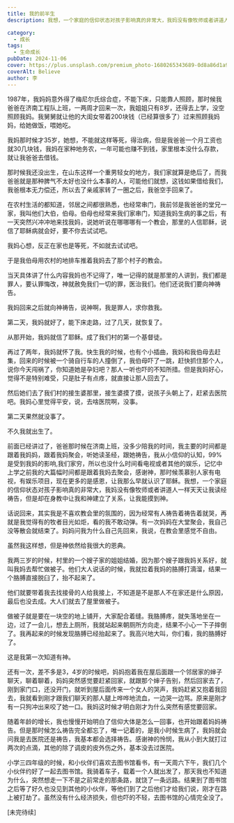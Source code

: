 ```yaml
---
title: 我的前半生
description: 我想，一个家庭的信仰状态对孩子影响真的非常大，我妈没有像牧师或者讲道人一样天天让我读经祷告，但是却在身教中让我和神建立了关系，让我能摸到神。

category:
  - 成长
tags:
  - 生命成长
pubDate: 2024-11-06
cover: https://plus.unsplash.com/premium_photo-1680265343689-0d8a86d1a97a?w=800&auto=format&fit=crop&q=60&ixlib=rb-4.0.3&ixid=M3wxMjA3fDB8MHxzZWFyY2h8OXx8bGlmZXxlbnwwfHwwfHx8MA%3D%3D
coverAlt: Believe
author: 李
---
```


1987年，我妈妈意外得了梅尼尔氏综合症，不能下床，只能靠人照顾，那时候我爸爸在济南工程队上班，一两周才回来一次，我姐姐只有8岁，还得去上学，没空照顾我妈。我舅舅就让他的大闺女带着200块钱（已经算很多了）过来照顾我妈妈，给她做饭，喂她吃。

我妈那时候才35岁，她想，不能就这样等死，得治病，但是我爸爸一个月工资也就30几块钱，我妈在家种地务农，一年可能也赚不到钱，家里根本没什么存款，就让我爸爸去借钱。

那时候我还没出生，在山东这样一个重男轻女的地方，我们家就算是绝后了，而我爸爸就是那种脾气不太好也没什么本事的人，可能他们就想，这钱如果借给我们，我爸根本无力偿还，所以去了亲戚家转了一圈之后，我爸空手回来了。

在农村生活的都知道，邻居之间都很熟悉，也经常串门，我前邻是我爸爸的堂兄一家，我叫他们大伯，伯母。伯母也经常来我们家串门，知道我妈生病的事之后，有一天突然兴冲冲地来找我妈，说她听说在哪哪哪有一个教会，那里的人信耶稣，说信了耶稣病就会好，要不你去试试吧。

我妈心想，反正在家也是等死，不如就去试试吧。

于是我伯母用农村的地排车推着我妈去了那个村子的教会。

当天具体讲了什么内容我妈也不记得了，唯一记得的就是那里的人讲到，我们都是罪人，要认罪悔改，神就赦免我们一切的罪，医治我们。他们还说我们要向神祷告。

我妈回来之后就向神祷告，说神啊，我是罪人，求你救我。

第二天，我妈就好了，能下床走路，过了几天，就恢复了。

从那开始，我妈就信了耶稣。成了我们村的第一个基督徒。

再过了两年，我妈就怀了我。快生我的时候，也有个小插曲，我妈和我伯母去赶集，回来的时候被一个骑自行车的人撞倒了，我伯母吓了一跳，赶快抓住那个人，说你今天闯祸了，你知道她是孕妇吧？那人一听也吓的不知所措。但是我妈好心，觉得不是特别难受，只是肚子有点疼，就直接让那人回去了。

然后她们去了我们村的接生婆那里，接生婆摸了摸，说孩子头朝上了，赶紧去医院吧。我妈心里觉得平安，说，去啥医院啊，没事。

第二天果然就没事了。

不久我就出生了。

前面已经讲过了，爸爸那时候在济南上班，没多少陪我的时间，我主要的时间都是跟着我妈妈，跟着我妈聚会，听她读圣经，跟她祷告，我从小信仰的认知，99%是受到我妈的影响,我们家穷，所以也没什么时间看电视或者其他的娱乐，记忆中上学之前我的大篇幅时间都是跟着我妈去聚会，感谢神，那时候羡慕别人家有电视，有娱乐项目，现在更多的是感恩，让我那么早就认识了耶稣。我想，一个家庭的信仰状态对孩子影响真的非常大，我妈没有像牧师或者讲道人一样天天让我读经祷告，但是却在身教中让我和神建立了关系，让我能摸到神。

话说回来，其实我是不喜欢教会里的氛围的，因为经常有人祷告着祷告着就哭，再就是我觉得有的牧者目光如炬，看的我不敢动弹。有一次妈妈在大堂聚会，我自己没等散会就结束了。妈妈问我为什么自己先回来，我说，在教会里感觉不自由。

虽然我这样想，但是神依然给我很大的恩典。

我两三岁的时候，村里的一个嫂子家的姐姐结婚，因为那个嫂子跟我妈关系好，就叫我妈去帮忙做被子。他们大人说话的时候，我就拉着我妈的胳膊打滴溜，结果一个胳膊直接脱臼了，抬不起来了。

他们就要带着我去找接骨的人给我接上，不知道是不是那人不在家还是什么原因，最后也没去成。大人们就去了屋里做被子。

做被子就是要在一块空的地上铺开，大家配合着缝。我胳膊疼，就失落地坐在一边，过了一会儿，想去上厕所，我就站起来朝厕所方向走，结果不小心一下子摔倒了。我再起来的时候发现胳膊已经抬起来了。我高兴地大叫，你们看，我的胳膊好了。

这是我第一次知道有神。

还有一次，差不多是3，4岁的时候吧，妈妈抱着我在屋后面跟一个邻居家的婶子聊天，聊着聊着，妈妈突然感觉要赶紧回家，就跟那个婶子告别，然后回家去了，刚到家门口，还没开门，就听到屋后面传来一个女人的哭声，我妈赶紧又抱着我回去，我就看到刚才跟我们聊天的那人腿上哗哗地流血，一边哭一边骂。原来是刚才有一只狗冲出来咬了她一口。我妈这时候才明白刚才为什么突然有感觉要回家。

随着年龄的增长，我也慢慢开始明白了信仰大体是怎么一回事，也开始跟着妈妈祷告。但是那时候怎么祷告完全都忘了，唯一记着的，是我小时候生病了，我妈就会问我是去医院还是祷告，我基本都会选择祷告。感谢神的怜悯，我从小到大就打过两次的点滴，其他的除了调皮的皮外伤之外，基本没去过医院。

小学三四年级的时候，和小伙伴们喜欢去图书馆看书，有一天周六下午，我们几个小伙伴约好了一起去图书馆。我骑着车子，载着一个人就出发了，那天我也不知道为什么，突然想走一下不是之前常走的那条路，就饶了一条远路。结果到了图书馆之后等了好久也没见到其他的小伙伴，等他们到了之后他们才给我们说，刚才在路上被打劫了。虽然没有什么经济损失，但也吓的不轻，去图书馆的心情完全没了。

[未完待续]
